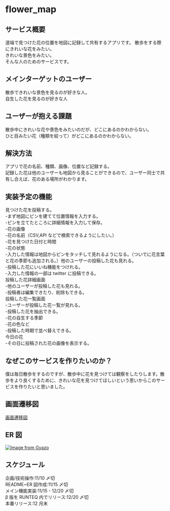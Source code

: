 # flower_map

## サービス概要

道端で見つけた花の位置を地図に記録して共有するアプリです。
散歩をする際にきれいな花をみたい。
<br>
きれいな景色をみたい。
<br>
そんな人のためのサービスです。
<br>

## メインターゲットのユーザー

散歩できれいな景色を見るのが好きな人。
<br>
自生した花を見るのが好きな人

## ユーザーが抱える課題

散歩中にきれいな花や景色をみたいのだが、どこにあるのかわからない。
<br>
ひと目みたい花（種類を絞って）がどこにあるのかわからない。
<br>

## 解決方法

アプリで花の名前、種類、画像、位置など記録する。
<br>
記録した花は他のユーザーも地図から見ることができるので、ユーザー同士で共有し合えば、花のある場所がわかります。
<br>

## 実装予定の機能

見つけた花を投稿する。
<br> -まず地図にピンを建てて位置情報を入力する。
<br> -ピンを立てたところに詳細情報を入力して保存。
<br> -花の画像
<br> -花の名前（CSV,API などで検索できるようにしたい。）
<br> -花を見つけた日付と時間
<br> -花の状態
<br> -入力した情報は地図からピンをタッチして見れるようになる。（ついでに花言葉と花の季節も追加される。）他のユーザーの投稿した花も見れる。
<br> -投稿した花にいいね機能をつけれる。
<br> -入力した情報の一部は twitter に投稿できる。
<br> 投稿した花詳細画面
<br> -他のユーザーが投稿した花も見れる。
<br> -投稿者は編集できたり、削除もできる。
<br> 投稿した花一覧画面
<br> -ユーザーが投稿した花一覧が見れる。
<br> -投稿した花を抽出できる。
<br> -花の自生する季節
<br> -花の色など
<br> -投稿した時期で並べ替えできる。
<br> 今日の花
<br> -その日に投稿された花の画像を表示する。
<br>

## なぜこのサービスを作りたいのか？

僕は毎日散歩をするのですが、散歩中に花を見つけては観察をしたりします。散歩をより良くするために、きれいな花を見つけてほしいという思いからこのサービスを作りたいと思いました。

## 画面遷移図

[画面遷移図](https://www.figma.com/file/ix8aAKbEsXGmqibAmDMEiT/FlowerMap?node-id=0%3A1)

## ER 図

[![Image from Gyazo](https://i.gyazo.com/8b9d1a4a14047d7a9696ce11ab259978.png)](https://gyazo.com/8b9d1a4a14047d7a9696ce11ab259978)

## スケジュール

企画/技術操作:11/10 〆切
<br>
README~ER 図作成:11/15 〆切
<br>
メイン機能実装:11/15 - 12/20 〆切
<br>
β 版を RUNTEQ 内でリリース:12/20 〆切
<br>
本番リリース:12 月末
